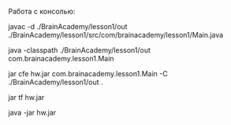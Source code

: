 Работа с консолью:

javac -d ./BrainAcademy/lesson1/out ./BrainAcademy/lesson1/src/com/brainacademy/lesson1/Main.java

java -classpath ./BrainAcademy/lesson1/out com.brainacademy.lesson1.Main


jar cfe hw.jar com.brainacademy.lesson1.Main -C ./BrainAcademy/lesson1/out . 

jar tf hw.jar

java -jar hw.jar 
